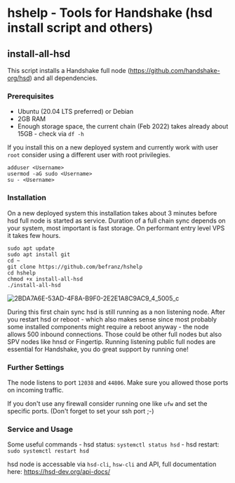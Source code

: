 # hshelp - Tools for Handshake (hsd install script and others)

## install-all-hsd

This script installs a Handshake full node (https://github.com/handshake-org/hsd) and all dependencies.

### Prerequisites
* Ubuntu (20.04 LTS preferred) or Debian
* 2GB RAM
* Enough storage space, the current chain (Feb 2022) takes already about 15GB - check via ```df -h```

If you install this on a new deployed system and currently work with user ```root``` consider using a different user with root privilegies. 

```
adduser <Username>
usermod -aG sudo <Username>
su - <Username>
````

### Installation
On a new deployed system this installation takes about 3 minutes before hsd full node is started as service. 
Duration of a full chain sync depends on your system, most important is fast storage. On performant entry level VPS it takes few hours.
```
sudo apt update
sudo apt install git
cd ~
git clone https://github.com/befranz/hshelp
cd hshelp
chmod +x install-all-hsd
./install-all-hsd
```

![2BDA7A6E-53AD-4F8A-B9F0-2E2E1A8C9AC9_4_5005_c](https://user-images.githubusercontent.com/46194732/153889206-d0c6f38f-9829-4d83-a462-052e02cdd40a.jpeg)


During this first chain sync hsd is still running as a non listening node. After you restart hsd or reboot - which also makes sense since most probably some installed components might require a reboot anyway - the node allows 500 inbound connections. Those could be other full nodes but also SPV nodes like hnsd or Fingertip. Running listening public full nodes are essential for Handshake, you do great support by running one!

### Further Settings
The node listens to port ```12038``` and ```44806```. Make sure you allowed those ports on incoming traffic.

If you don't use any firewall consider running one like ```ufw``` and set the specific ports. (Don't forget to set your ssh port ;-)

### Service and Usage
Some useful commands - hsd status: ```systemctl status hsd``` - hsd restart: ```sudo systemctl restart hsd```

hsd node is accessable via ```hsd-cli```, ```hsw-cli``` and API, full documentation here: https://hsd-dev.org/api-docs/

